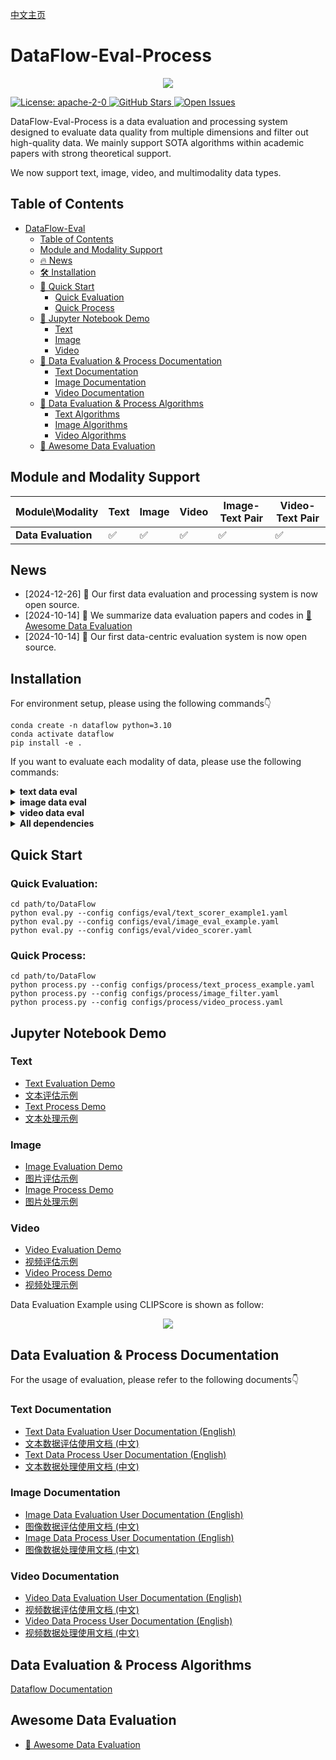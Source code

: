 [中文主页](./README.zh-CN.md)

# DataFlow-Eval-Process

<p align="center">
  <img src="./static/images/Face.png">
</p>
<a href="https://opensource.org/license/apache-2-0" target="_blank">
    <img alt="License: apache-2-0" src="https://img.shields.io/github/license/saltstack/salt" />
</a>
<a href="https://github.com/Open-DataFlow/Open-DataFlow-Eval" target="_blank">
    <img alt="GitHub Stars" src="https://img.shields.io/github/stars/Open-DataFlow/DataFlow-Eval-Process?style=social" />
</a>
<a href="https://github.com/Open-DataFlow/Open-DataFlow-Eval/issues" target="_blank">
    <img alt="Open Issues" src="https://img.shields.io/github/issues-raw/Open-DataFlow/DataFlow-Eval-Process" />
</a>

DataFlow-Eval-Process is a data evaluation and processing system designed to evaluate data quality from multiple dimensions and filter out high-quality data. We mainly support SOTA algorithms within academic papers with strong theoretical support.

We now support text, image, video, and multimodality data types.

## Table of Contents
- [DataFlow-Eval](#dataflow-eval)
  - [Table of Contents](#table-of-contents)
  - [Module and Modality Support](#module-and-modality-support)
  - [🔥 News](#news)
  - [🛠 Installation](#installation)
  - [🚀 Quick Start](#quick-start)
    - [Quick Evaluation](#quick-evaluation)
    - [Quick Process](#quick-process)  
  - [💪 Jupyter Notebook Demo](#jupyter-notebook-demo)
    - [Text](#text)
    - [Image](#image)
    - [Video](#video)
  - [📌 Data Evaluation & Process Documentation](#data-evaluation-documentation)
    - [Text Documentation](#text-documentation)
    - [Image Documentation](#image-documentation)
    - [Video Documentation](#video-documentation)
  - [🧠 Data Evaluation & Process Algorithms](#data-evaluation-algorithms)
    - [Text Algorithms](#text-algorithms)
    - [Image Algorithms](#image-algorithms)
    - [Video Algorithms](#video-algorithms)
  - [👋 Awesome Data Evaluation](#awesome-data-evaluation)

## Module and Modality Support

| Module\Modality     | Text | Image | Video | Image-Text Pair | Video-Text Pair |
| ------------------- | ---- | ----- | ----- | --------------- | --------------- |
| **Data Evaluation** | ✅    | ✅     | ✅     | ✅               | ✅               |

## News

- [2024-12-26] 🎉 Our first data evaluation and processing system is now open source.
- [2024-10-14] 🎉 We summarize data evaluation papers and codes in [👋 Awesome Data Evaluation](./Awesome_Data_Evaluation.md)
- [2024-10-14] 🎉 Our first data-centric evaluation system is now open source.

## Installation


For environment setup, please using the following commands👇

```
conda create -n dataflow python=3.10
conda activate dataflow
pip install -e .
```

If you want to evaluate each modality of data, please use the following commands:
<details>
<summary>
<b>text data eval</b>
</summary>
<p>

```bash
pip install -e .[text]
pip install flash-attn==2.6.3
python -m spacy download en_core_web_sm
```

</p>
</details>

<details>
<summary>
<b>image data eval</b>
</summary>
<p>

```bash
pip install -e .[image]
pip install pyiqa==0.1.12
pip install transformers==4.44.2
```

</p>
</details>


<details>
<summary>
<b>video data eval</b>
</summary>
<p>

```bash
pip install -e .[video]
```
When evaluating video-caption data, please run the following command to install modified CLIP for EMScore:
```
pip install git+https://github.com/MOLYHECI/CLIP.git
```

</p>
</details>

<details>
<summary>
<b>All dependencies</b>
</summary>
<p>

```bash
pip install -e .[all]
pip install flash-attn==2.6.3
pip install pyiqa==0.1.12
pip install transformers==4.44.2
```

</p>
</details>

## Quick Start
### Quick Evaluation:
```
cd path/to/DataFlow
python eval.py --config configs/eval/text_scorer_example1.yaml
python eval.py --config configs/eval/image_eval_example.yaml
python eval.py --config configs/eval/video_scorer.yaml
```
### Quick Process:
```
cd path/to/DataFlow
python process.py --config configs/process/text_process_example.yaml
python process.py --config configs/process/image_filter.yaml
python process.py --config configs/process/video_process.yaml
```

## Jupyter Notebook Demo

### Text

- [Text Evaluation Demo](./demos/text_eval/text_eval_example.ipynb)
- [文本评估示例](./demos/text_eval/text_eval_example.zh-CN.ipynb)
- [Text Process Demo](./demos/text_process/text_process_example.ipynb)
- [文本处理示例](./demos/text_process/text_process_example.zh-CN.ipynb)
  
### Image

- [Image Evaluation Demo](./demos/image_eval/image_eval_example.ipynb)
- [图片评估示例](./demos/image_eval/image_eval_example.zh-CN.ipynb)
- [Image Process Demo](./demos/image_process/image_process_example.ipynb)
- [图片处理示例](./demos/image_process/image_process_example.zh-CN.ipynb)
  
### Video

- [Video Evaluation Demo](./demos/video_eval/video_eval_example.ipynb)
- [视频评估示例](./demos/video_eval/video_eval_example.zh-CN.ipynb)
- [Video Process Demo](./demos/video_process/video_process_example.ipynb)
- [视频处理示例](./demos/video_process/video_process_example.zh-CN.ipynb)

Data Evaluation Example using CLIPScore is shown as follow:
<p align="center">
  <img src="./static/images/example_1.png">
</p>

## Data Evaluation & Process Documentation

For the usage of evaluation, please refer to the following documents👇

### Text Documentation

- [Text Data Evaluation User Documentation (English)](./dataflow/Eval/Text/README.md)
- [文本数据评估使用文档 (中文)](./dataflow/Eval/Text/README.zh-CN.md)
- [Text Data Process User Documentation (English)](./dataflow/process/text/README.md)
- [文本数据处理使用文档 (中文)](./dataflow/process/text/README.zh-CN.md)

### Image Documentation

- [Image Data Evaluation User Documentation (English)](./dataflow/Eval/image/README.md)
- [图像数据评估使用文档 (中文)](./dataflow/Eval/image/README.zh-CN.md)
- [Image Data Process User Documentation (English)](./dataflow/process/image/README.md)
- [图像数据处理使用文档 (中文)](./dataflow/process/image/README.zh-CN.md)

### Video Documentation

- [Video Data Evaluation User Documentation (English)](./dataflow/Eval/video/README.md)
- [视频数据评估使用文档 (中文)](./dataflow/Eval/video/README.zh-CN.md)
- [Video Data Process User Documentation (English)](./dataflow/process/video/README.md)
- [视频数据处理使用文档 (中文)](./dataflow/process/video/README.zh-CN.md)

## Data Evaluation & Process Algorithms

[Dataflow Documentation](https://open-dataflow.github.io/DataFlow-Eval-Process/)

## Awesome Data Evaluation
- [👋 Awesome Data Evaluation](./Awesome_Data_Evaluation.md)
